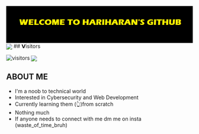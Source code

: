 <img align="center" src="https://raw.githubusercontent.com/hariharangit/hariharangit/main/Github%20img.png"/>

<img src = 'https://github-readme-stats.vercel.app/api?username=hariharangit&show_icons=true&theme=chartreuse-dark&count_private=true&line_height=40' align='center'>
## 𝗩isitors

![visitors](https://visitor-badge.glitch.me/badge?page_id=hariharangit.hariharangit)
<img src = 'https://github-readme-streak-stats.herokuapp.com/?user=hariharangit&theme=chartreuse-dark' align='center'/>
## ABOUT ME
- I'm a noob to technical world 
- Interested in Cybersecurity and Web Development
- Currently learning them (👆)from scratch 
- Nothing much 
- If anyone needs to connect with me dm me on insta (waste_of_time_bruh)
